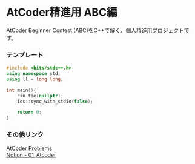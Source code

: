 # AtCoder精進用 ABC編
AtCoder Beginner Contest (ABC)をC++で解く、個人精進用プロジェクトです。
### テンプレート
```c++
#include <bits/stdc++.h>
using namespace std;
using ll = long long;

int main(){
    cin.tie(nullptr);
    ios::sync_with_stdio(false);

    return 0;
}
```
### その他リンク
[AtCoder Problems](https://kenkoooo.com/atcoder/#/table/Jikky1618)  
[Notion - 01_Atcoder](https://www.notion.so/01_Atcoder-2a3deb8db583488c89873d1cab66d867)